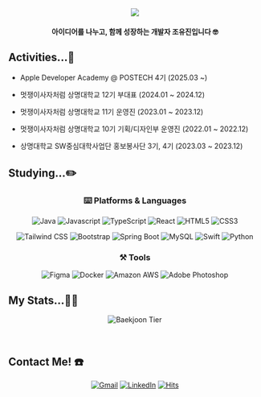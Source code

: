 <div align="center">
  <img src="https://capsule-render.vercel.app/api?type=venom&height=200&color=gradient&customColorList=0,1,3,4,6,7,12,14,15&text=yujin's%20playground&fontColor=1b1b1b&animation=blink&desc=Forking%20ideas,%20merging%20creativity.&descAlignY=80"/>

#### 아이디어를 나누고, 함께 성장하는 개발자 조유진입니다 🤓

</div>

## Activities...🤹
* Apple Developer Academy @ POSTECH 4기 (2025.03 ~)

* 멋쟁이사자처럼 상명대학교 12기 부대표 (2024.01 ~ 2024.12) 

* 멋쟁이사자처럼 상명대학교 11기 운영진 (2023.01 ~ 2023.12)

* 멋쟁이사자처럼 상명대학교 10기 기획/디자인부 운영진 (2022.01 ~ 2022.12)

* 상명대학교 SW중심대학사업단 홍보봉사단 3기, 4기 (2023.03 ~ 2023.12)

## Studying...✏️

<div align="center">
  
### ⌨️ Platforms & Languages
![Java](https://img.shields.io/badge/Java-007396?style=flat-square&logo=Java&logoColor=white)
![Javascript](https://img.shields.io/badge/Javascript-F7DF1E?style=flat-square&logo=Javascript&logoColor=white)
![TypeScript](https://shields.io/badge/TypeScript-3178C6?logo=TypeScript&logoColor=FFF&style=flat-square)
![React](https://img.shields.io/badge/React-61DAFB?style=flat-square&logo=React&logoColor=white)
![HTML5](https://img.shields.io/badge/HTML5-E34F26?style=flat-square&logo=HTML5&logoColor=white)
![CSS3](https://img.shields.io/badge/CSS3-1572B6?style=flat-square&logo=css3&logoColor=white)

![Tailwind CSS](https://img.shields.io/badge/Tailwind%20CSS-06B6D4?style=flat-square&logo=Tailwind%20CSS&logoColor=white)
![Bootstrap](https://img.shields.io/badge/Bootstrap-7952B3?style=flat-square&logo=bootstrap&logoColor=white)
![Spring Boot](https://img.shields.io/badge/Spring%20Boot-6DB33F?style=flat-square&logo=Spring%20Boot&logoColor=white)
![MySQL](https://img.shields.io/badge/MySQL-4479A1?style=flat-square&logo=MySQL&logoColor=white)
![Swift](https://img.shields.io/badge/Swift-F05138?style=flat-square&logo=Swift&logoColor=white)
![Python](https://img.shields.io/badge/Python-3776AB?style=flat-square&logo=Python&logoColor=white)

### ⚒️ Tools
![Figma](https://img.shields.io/badge/Figma-F24E1E?style=flat-square&logo=Figma&logoColor=white)
![Docker](https://img.shields.io/badge/Docker-2496ED?style=flat-square&logo=Docker&logoColor=white)
![Amazon AWS](https://img.shields.io/badge/Amazon%20AWS-232F3E?style=flat-square&logo=amazonaws&logoColor=white)
![Adobe Photoshop](https://img.shields.io/badge/Adobe%20Photoshop-31A8FF?style=flat-square&logo=Adobe%20Photoshop&logoColor=white)

</div>

## My Stats...🏃‍♀️
<div align="center">
  
  ![Baekjoon Tier](http://mazassumnida.wtf/api/v2/generate_badge?boj=choyu)
  
</div>

</br>

## Contact Me! ☎️

<div align="center">
  
  [![Gmail](https://img.shields.io/badge/Gmail-D14836?style=flat-square&logo=Gmail&logoColor=white)](mailto:everywavyday@gmail.com)
  [![LinkedIn](https://img.shields.io/badge/linkedIn-0077B5?style=flat-square&logo=linkedIn&logoColor=white)](https://www.linkedin.com/in/ohcuy/)
  [![Hits](https://hits.seeyoufarm.com/api/count/incr/badge.svg?url=https%3A%2F%2Fgithub.com%2Fohcuy%2Fhit-counter&count_bg=%23C9C9C9&title_bg=%23555555&icon=&icon_color=%23000000&title=hits&edge_flat=false)](https://hits.seeyoufarm.com)
  
</div>

